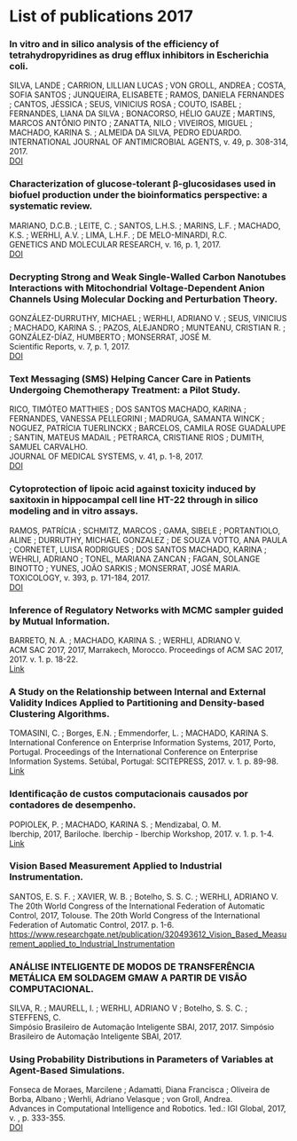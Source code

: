 # List of publications 2017

### In vitro and in silico analysis of the efficiency of tetrahydropyridines as drug efflux inhibitors in Escherichia coli.
SILVA, LANDE ; CARRION, LILLIAN LUCAS ; VON GROLL, ANDREA ; COSTA, SOFIA SANTOS ; JUNQUEIRA, ELISABETE ; RAMOS, DANIELA FERNANDES ; CANTOS, JÉSSICA ; SEUS, VINICIUS ROSA ; COUTO, ISABEL ; FERNANDES, LIANA DA SILVA ; BONACORSO, HÉLIO GAUZE ; MARTINS, MARCOS ANTÔNIO PINTO ; ZANATTA, NILO ; VIVEIROS, MIGUEL ; MACHADO, KARINA S. ; ALMEIDA DA SILVA, PEDRO EDUARDO.<br />
INTERNATIONAL JOURNAL OF ANTIMICROBIAL AGENTS, v. 49, p. 308-314, 2017.<br />
[DOI](https://linkinghub.elsevier.com/retrieve/pii/S0924857917300262)

### Characterization of glucose-tolerant β-glucosidases used in biofuel production under the bioinformatics perspective: a systematic review.
MARIANO, D.C.B. ; LEITE, C. ; SANTOS, L.H.S. ; MARINS, L.F. ; MACHADO, K.S. ; WERHLI, A.V. ; LIMA, L.H.F. ; DE MELO-MINARDI, R.C.<br />
GENETICS AND MOLECULAR RESEARCH, v. 16, p. 1, 2017.<br />
[DOI](https://pubmed.ncbi.nlm.nih.gov/28829906/)

### Decrypting Strong and Weak Single-Walled Carbon Nanotubes Interactions with Mitochondrial Voltage-Dependent Anion Channels Using Molecular Docking and Perturbation Theory.
GONZÁLEZ-DURRUTHY, MICHAEL ; WERHLI, ADRIANO V. ; SEUS, VINICIUS ; MACHADO, KARINA S. ; PAZOS, ALEJANDRO ; MUNTEANU, CRISTIAN R. ; GONZÁLEZ-DÍAZ, HUMBERTO ; MONSERRAT, JOSÉ M.<br />
Scientific Reports, v. 7, p. 1, 2017.<br />
[DOI](http://dx.doi.org/10.1038/s41598-017-13691-8)

### Text Messaging (SMS) Helping Cancer Care in Patients Undergoing Chemotherapy Treatment: a Pilot Study.
RICO, TIMÓTEO MATTHIES ; DOS SANTOS MACHADO, KARINA ; FERNANDES, VANESSA PELLEGRINI ; MADRUGA, SAMANTA WINCK ; NOGUEZ, PATRÍCIA TUERLINCKX ; BARCELOS, CAMILA ROSE GUADALUPE ; SANTIN, MATEUS MADAIL ; PETRARCA, CRISTIANE RIOS ; DUMITH, SAMUEL CARVALHO.<br />
JOURNAL OF MEDICAL SYSTEMS, v. 41, p. 1-8, 2017.<br />
[DOI](http://dx.doi.org/10.1007/s10916-017-0831-3)

### Cytoprotection of lipoic acid against toxicity induced by saxitoxin in hippocampal cell line HT-22 through in silico modeling and in vitro assays.
RAMOS, PATRÍCIA ; SCHMITZ, MARCOS ; GAMA, SIBELE ; PORTANTIOLO, ALINE ; DURRUTHY, MICHAEL GONZALEZ ; DE SOUZA VOTTO, ANA PAULA ; CORNETET, LUISA RODRIGUES ; DOS SANTOS MACHADO, KARINA ; WEHRLI, ADRIANO ; TONEL, MARIANA ZANCAN ; FAGAN, SOLANGE BINOTTO ; YUNES, JOÃO SARKIS ; MONSERRAT, JOSÉ MARIA.<br />
TOXICOLOGY, v. 393, p. 171-184, 2017.<br />
[DOI](https://www.sciencedirect.com/science/article/abs/pii/S0300483X1730327X?via%3Dihub)

### Inference of Regulatory Networks with MCMC sampler guided by Mutual Information.
BARRETO, N. A. ; MACHADO, KARINA S. ; WERHLI, ADRIANO V.<br />
ACM SAC 2017, 2017, Marrakech, Morocco. Proceedings of ACM SAC 2017, 2017. v. 1. p. 18-22.<br />
[Link](https://dl.acm.org/doi/abs/10.1145/3019612.3022189)

### A Study on the Relationship between Internal and External Validity Indices Applied to Partitioning and Density-based Clustering Algorithms.
TOMASINI, C. ; Borges, E.N. ; Emmendorfer, L. ; MACHADO, KARINA S. <br /> 
International Conference on Enterprise Information Systems, 2017, Porto, Portugal. Proceedings of the International Conference on Enterprise Information Systems. Setúbal, Portugal: SCITEPRESS, 2017. v. 1. p. 89-98.<br />
[Link](https://www.scitepress.org/PublicationsDetail.aspx?ID=wM3tLfLZsg8=&t=1)

### Identificação de custos computacionais causados por contadores de desempenho.
POPIOLEK, P. ; MACHADO, KARINA S. ; Mendizabal, O. M.<br />
Iberchip, 2017, Bariloche. Iberchip - Iberchip Workshop, 2017. v. 1. p. 1-4. <br />
[Link](https://www.researchgate.net/publication/320831319_Identificacao_de_custos_computacionais_causados_por_contadores_de_desempenho)

### Vision Based Measurement Applied to Industrial Instrumentation.
SANTOS, E. S. F. ; XAVIER, W. B. ; Botelho, S. S. C. ; WERHLI, ADRIANO V.<br />
The 20th World Congress of the International Federation of Automatic Control, 2017, Tolouse. The 20th World Congress of the International Federation of Automatic Control, 2017. p. 1-6.<br />
https://www.researchgate.net/publication/320493612_Vision_Based_Measurement_applied_to_Industrial_Instrumentation

### ANÁLISE INTELIGENTE DE MODOS DE TRANSFERÊNCIA METÁLICA EM SOLDAGEM GMAW A PARTIR DE VISÃO COMPUTACIONAL.
SILVA, R. ; MAURELL, I. ; WERHLI, ADRIANO V ; Botelho, S. S. C. ; STEFFENS, C.<br />
Simpósio Brasileiro de Automação Inteligente SBAI, 2017, 2017. Simpósio Brasileiro de Automação Inteligente SBAI, 2017.<br />

### Using Probability Distributions in Parameters of Variables at Agent-Based Simulations.
Fonseca de Moraes, Marcilene ; Adamatti, Diana Francisca ; Oliveira de Borba, Albano ; Werhli, Adriano Velasque ; von Groll, Andrea.<br />
Advances in Computational Intelligence and Robotics. 1ed.: IGI Global, 2017, v. , p. 333-355.<br />
[DOI](http://dx.doi.org/10.4018/978-1-5225-1756-6.ch014)
